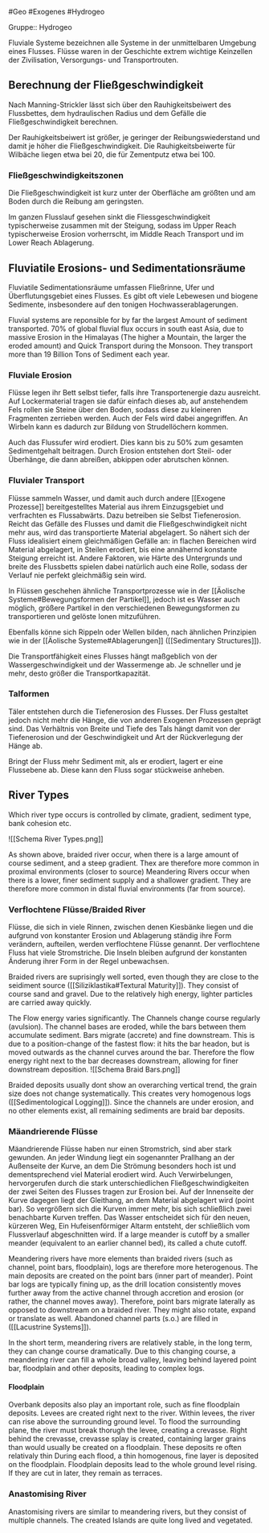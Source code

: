 #Geo #Exogenes  #Hydrogeo 

Gruppe:: Hydrogeo

Fluviale Systeme bezeichnen alle Systeme in der unmittelbaren Umgebung eines Flusses. Flüsse waren in der Geschichte extrem wichtige Keinzellen der Zivilisation, Versorgungs- und Transportrouten.

## Berechnung der Fließgeschwindigkeit

Nach Manning-Strickler lässt sich über den Rauhigkeitsbeiwert des Flussbettes, dem hydraulischen Radius und dem Gefälle die Fließgeschwindigkeit berechnen.

Der Rauhigkeitsbeiwert ist größer, je geringer der Reibungswiederstand und damit je höher die Fließgeschwindigkeit. Die Rauhigkeitsbeiwerte für Wilbäche liegen etwa bei 20, die für Zementputz etwa bei 100.

### Fließgeschwindigkeitszonen

Die Fließgeschwindigkeit ist kurz unter der Oberfläche am größten und am Boden durch die Reibung am geringsten.

Im ganzen Flusslauf gesehen sinkt die Fliessgeschwindigkeit typischerweise zusammen mit der Steigung, sodass im Upper Reach typischerweise Erosion vorherrscht, im Middle Reach Transport und im Lower Reach Ablagerung.

## Fluviatile Erosions- und Sedimentationsräume

Fluviatile Sedimentationsräume umfassen Fließrinne, Ufer und Überflutungsgebiet eines Flusses. Es gibt oft viele Lebewesen und biogene Sedimente, insbesondere auf den tonigen Hochwasserablagerungen.

Fluvial systems are reponsible for by far the largest Amount of sediment transported. 70% of global fluvial flux occurs in south east Asia, due to massive Erosion in the Himalayas (The higher a Mountain, the larger the eroded amount) and Quick Transport during the Monsoon. They transport more than 19 Billion Tons of Sediment each year.

### Fluviale Erosion

Flüsse legen ihr Bett selbst tiefer, falls ihre Transportenergie dazu ausreicht.
Auf Lockermaterial tragen sie dafür einfach dieses ab, auf anstehendem Fels rollen sie Steine über den Boden, sodass diese zu kleineren Fragmenten zerrieben werden. Auch der Fels wird dabei angegriffen. An Wirbeln kann es dadurch zur Bildung von Strudellöchern kommen.

Auch das Flussufer wird erodiert. Dies kann bis zu 50% zum gesamten Sedimentgehalt beitragen. Durch Erosion entstehen dort Steil- oder Überhänge, die dann abreißen, abkippen oder abrutschen können. 

### Fluvialer Transport

Flüsse sammeln Wasser, und damit auch durch andere [[Exogene Prozesse]] bereitgestelltes Material aus ihrem Einzugsgebiet und verfrachten es Flussabwärts. Dazu betreiben sie Selbst Tiefenerosion. Reicht das Gefälle des Flusses und damit die Fließgeschwindigkeit nicht mehr aus, wird das transportierte Material abgelagert. So nähert sich der Fluss idealisiert einem gleichmäßigen Gefälle an: in flachen Bereichen wird Material abgelagert, in Steilen erodiert, bis eine annähernd konstante Steigung erreicht ist. Andere Faktoren, wie Härte des Untergrunds und breite des Flussbetts spielen dabei natürlich auch eine Rolle, sodass der Verlauf nie perfekt gleichmäßig sein wird.

In Flüssen geschehen ähnliche Transportprozesse wie in der [[Äolische Systeme#Bewegungsformen der Partikel]], jedoch ist es Wasser auch möglich, größere Partikel in den verschiedenen Bewegungsformen zu transportieren und gelöste Ionen mitzuführen.

Ebenfalls könne sich Rippeln oder Wellen bilden, nach ähnlichen Prinzipien wie in der [[Äolische Systeme#Ablagerungen]] ([[Sedimentary Structures]]).

Die Transportfähigkeit eines Flusses hängt maßgeblich von der Wassergeschwindigkeit und der Wassermenge ab. Je schneller und je mehr, desto größer die Transportkapazität. 

### Talformen

Täler entstehen durch die Tiefenerosion des Flusses. Der Fluss gestaltet jedoch nicht mehr die Hänge, die von anderen Exogenen Prozessen geprägt sind. Das Verhältnis von Breite und Tiefe des Tals hängt damit von der Tiefenerosion und der Geschwindigkeit und Art der Rückverlegung der Hänge ab.

Bringt der Fluss mehr Sediment mit, als er erodiert, lagert er eine Flussebene ab. Diese kann den Fluss sogar stückweise anheben. 

## River Types

Which river type occurs is controlled by climate, gradient, sediment type, bank cohesion etc.

![[Schema River Types.png]]

As shown above, braided river occur, when there is a large amount of course sediment, and a steep gradient. Thex are therefore more common in proximal environments (closer to source) Meandering Rivers occur when there is a lower, finer sediment supply and a shallower gradient. They are therefore more common in distal fluvial environments (far from source).

### Verflochtene Flüsse/Braided River

Flüsse, die sich in viele Rinnen, zwischen denen Kiesbänke liegen und die aufgrund von konstanter Erosion und Ablagerung ständig ihre Form verändern, aufteilen, werden verflochtene Flüsse genannt. Der verflochtene Fluss hat viele Stromstriche. Die Inseln bleiben aufgrund der konstanten Änderung ihrer Form in der Regel unbewachsen.

Braided rivers are suprisingly well sorted, even though they are close to the seidiment source ([[Siliziklastika#Textural Maturity]]). They consist of course sand and gravel. Due to the relatively high energy, lighter particles are carried away quickly.

The Flow energy varies significantly. The Channels change course regularly (avulsion). The channel bases are eroded, while the bars between them accumulate sediment. Bars migrate (accrete) and fine downstream. This is due to a position-change of the fastest flow: it hits the bar headon, but is moved outwards as the channel curves around the bar. Therefore the flow energy right next to the bar decreases downstream, allowing for finer downstream deposition.
![[Schema Braid Bars.png]]

Braided deposits usually dont show an overarching vertical trend, the grain size does not change systematically. This creates very homogenous logs ([[Sedimentological Logging]]). Since the channels are under erosion, and no other elements exist, all remaining sediments are braid bar deposits.

### Mäandrierende Flüsse

Mäandrierende Flüsse haben nur einen Stromstrich, sind aber stark gewunden. An jeder Windung liegt ein sogenannter Prallhang an der Außenseite der Kurve, an dem Die Strömung besonders hoch ist und dementsprechend viel Material erodiert wird. Auch Verwirbelungen, hervorgerufen durch die stark unterschiedlichen Fließgeschwindigkeiten der zwei Seiten des Flusses tragen zur Erosion bei. Auf der Innenseite der Kurve dagegen liegt der Gleithang, an dem Material abgelagert wird (point bar). So vergrößern sich die Kurven immer mehr, bis sich schließlich zwei benachbarte Kurven treffen. Das Wasser entscheidet sich für den neuen, kürzeren Weg, Ein Hufeisenförmiger Altarm entsteht, der schließlich vom Flussverlauf abgeschnitten wird. If a large meander is cutoff by a smaller meander (equivalent to an earlier channel bed), its called a chute cutoff. 

Meandering rivers have more elements than braided rivers (such as channel, point bars, floodplain), logs are therefore more heterogenous. The main deposits are created on the point bars (inner part of meander). Point bar logs are typically fining up, as the drill location consistently moves further away from the active channel through accretion and erosion (or rather, the channel moves away). Therefore, point bars migrate laterally as opposed to downstream on a braided river. They might also rotate, expand or translate as well. Abandoned channel parts (s.o.) are filled in ([[Lacustrine Systems]]).

In the short term, meandering rivers are relatively stable, in the long term, they can change course dramatically. Due to this changing course, a meandering river can fill a whole broad valley, leaving behind layered point bar, floodplain and other deposits, leading to complex logs.

#### Floodplain 

Overbank deposits also play an important role, such as fine floodplain deposits. Levees are created right next to the river. Within levees, the river can rise above the surrounding ground level. To flood the surrounding plane, the river must break thorugh the levee, creating a crevasse. Right behind the crevasse, crevasse splay is created, containing larger grains than would usually be created on a floodplain. These deposits re often relativaly thin
During each flood, a thin homogenous, fine layer is deposited on the floodplain. Floodplain deposits lead to the whole ground level rising. If they are cut in later, they remain as terraces.

### Anastomising River

Anastomising rivers are similar to meandering rivers, but they consist of multiple channels. The created Islands are quite long lived and vegetated.
